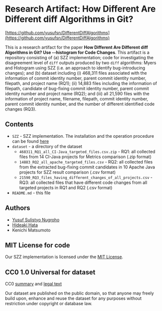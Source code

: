 # Research Artifact: How Different Are Different diff Algorithms in Git?

[https://github.com/yusufsn/DifferentDiffAlgorithms](https://github.com/yusufsn/DifferentDiffAlgorithms)

This is a research artifact for the paper **How Different Are Different diff Algorithms in Git? Use --histogram for Code Changes**. This artifact is a repository consisting of (a) SZZ implementation; code for investigating the disagreement level of `diff` outputs produced by two `diff` algorithms: Myers and Histogram using SZZ (i.e. an approach to identify bug-introducing changes); and (b) dataset including (i) 468,311 files associated with the information of commit identity number, parent commit identity number, filepath, and project name (RQ1); (ii) 14,883 files including the information of filepath, candidate of bug-fixing commit identity number, parent commit identity number and project name (RQ2); and (iii) all 21,590 files with the information of project name, filename, filepath, commit identity number, parent commit identity number, and the number of different identified code changes (RQ3). 


## Contents
* `SZZ` - SZZ implementation. The installation and the operation procedure can be found [here](https://github.com/yusufsn/DifferentDiffAlgorithms_copy/blob/master/SZZ/INSTALL.md)
* `dataset` - a directory of the dataset
  * `468311_RQ1_all_CI-Java_targeted_files.csv.zip` - RQ1: all collected files from 14 CI-Java projects for Metrics comparison (.zip format)
  * `14883_RQ2_all_apache_targeted_files.csv` - RQ2: all collected files from the extracted bug-fixing commit candidates in 10 Apache Java projects for SZZ result comparison (.csv format)
  * `21590_RQ3_files_having_different_changes_of_all_projects.csv` - RQ3: all collected files that have different code changes from all targeted projects in RQ1 and RQ2 (.csv format)
* `README.md` - this file

## Authors
* [Yusuf Sulistyo Nugroho](https://yusufsn.github.io/)
* [Hideaki Hata](https://hideakihata.github.io/)
* Kenichi Matsumoto

## MIT License for code
Our SZZ implementation is licensed under the [MIT License](LICENSE.md).

## CC0 1.0 Universal for dataset
CC0 [summary](https://creativecommons.org/publicdomain/zero/1.0/) and [legal text](https://creativecommons.org/publicdomain/zero/1.0/legalcode)

Our dataset are published on the public domain, so that anyone may freely build upon, enhance and reuse the dataset for any purposes without restriction under copyright or database law.
